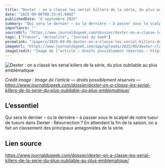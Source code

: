 ```yaml
---
title: "Dexter : on a classé les serial killers de la série, du plus oubliable au plus emblématique"
date: "2025-09-06T08:33:41.000Z"
publishedDate: "6 septembre 2025"
summary: "Qui sera le dernier – ou la dernière – à passer sous le scalpel de notre tueur de tueurs dans Dexter : Résurrection ? En attendant la fin de la saison, on a fait un classement des principaux antagonistes de la série."
importance: ""
sourceUrl: "https://www.journaldugeek.com/dossier/dexter-on-a-classe-les-serial-killers-de-la-serie-du-plus-oubliable-au-plus-emblematique/"
tags: ["France", "Actualité", "Journal du Geek"]
permalink: "/papers/2025-09-06-dexter-on-a-classe-les-serial-killers-de-la-serie-du-plus-oubliable-au-plus-emblematique"
imageUrl: "https://www.journaldugeek.com/app/uploads/2025/08/dexter-classement-1600x900.jpg"
imageCredit: "Image de l’article — droits possiblement réservés — https://www.journaldugeek.com/dossier/dexter-on-a-classe-les-serial-killers-de-la-serie-du-plus-oubliable-au-plus-emblematique/"
---
```


![Dexter : on a classé les serial killers de la série, du plus oubliable au plus emblématique](https://www.journaldugeek.com/app/uploads/2025/08/dexter-classement-1600x900.jpg)

*Crédit image : Image de l’article — droits possiblement réservés — https://www.journaldugeek.com/dossier/dexter-on-a-classe-les-serial-killers-de-la-serie-du-plus-oubliable-au-plus-emblematique/*

## L’essentiel

Qui sera le dernier – ou la dernière – à passer sous le scalpel de notre tueur de tueurs dans Dexter : Résurrection ? En attendant la fin de la saison, on a fait un classement des principaux antagonistes de la série.

## Lien source

https://www.journaldugeek.com/dossier/dexter-on-a-classe-les-serial-killers-de-la-serie-du-plus-oubliable-au-plus-emblematique/
